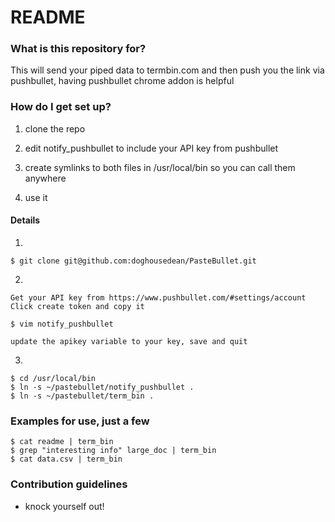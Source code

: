 # README #

### What is this repository for? ###

This will send your piped data to termbin.com and then push you the link via pushbullet, having pushbullet chrome addon is helpful

### How do I get set up? ###

1) clone the repo

2) edit notify_pushbullet to include your API key from pushbullet

3) create symlinks to both files in /usr/local/bin so you can call them anywhere

4) use it

#### Details ####

1)

	$ git clone git@github.com:doghousedean/PasteBullet.git
	
2)

	Get your API key from https://www.pushbullet.com/#settings/account
	Click create token and copy it
	
	$ vim notify_pushbullet
	
	update the apikey variable to your key, save and quit
	
3)

	$ cd /usr/local/bin
	$ ln -s ~/pastebullet/notify_pushbullet .
	$ ln -s ~/pastebullet/term_bin .
	

### Examples for use, just a few ###
	
	$ cat readme | term_bin
	$ grep "interesting info" large_doc | term_bin
	$ cat data.csv | term_bin
	

### Contribution guidelines ###

* knock yourself out! 
